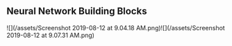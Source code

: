 ## Neural Network Building Blocks

![](/assets/Screenshot 2019-08-12 at 9.04.18 AM.png)![](/assets/Screenshot 2019-08-12 at 9.07.31 AM.png)

